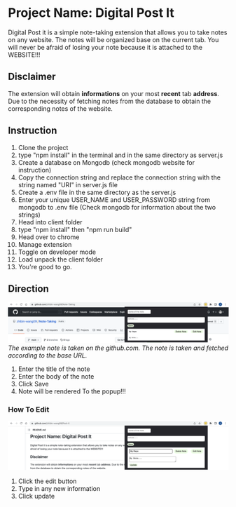 # Project Name: Digital Post It #
Digital Post it is a simple note-taking extension that allows you to take notes on any website. The notes will be organized base on the current tab. You will never be afraid of losing your note because it is attached to the WEBSITE!!!

## Disclaimer ##
The extension will obtain **informations** on your most **recent** tab **address**. Due to the necessity of fetching notes from the database to obtain the corresponding notes of the website.

## Instruction ##
1) Clone the project
2) type "npm install" in the terminal and in the same directory as server.js
3) Create a database on Mongodb (check mongodb website for instruction)
4) Copy the connection string and replace the connection string with the string named "URI" in server.js file
5) Create a .env file in the same directory as the server.js
6) Enter your unique USER_NAME and USER_PASSWORD string from mongodb to .env file (Check mongodb for information about the two strings)
7) Head into client folder
8) type "npm install" then "npm run build"
11) Head over to chrome
12) Manage extension
13) Toggle on developer mode
14) Load unpack the client folder
15) You're good to go.

## Direction ##
![Note taken on github.com](./img/Ex1.png?raw=true "Post It on github.com")
*The example note is taken on the github.com. The note is taken and fetched according to the base URL.*
1. Enter the title of the note
2. Enter the body of the note
3. Click Save
4. Note will be rendered To the popup!!!

### How To Edit ###
![Editing a Note](./img/Edit.png "Editing a note")
1. Click the edit button
2. Type in any new information
3. Click update
